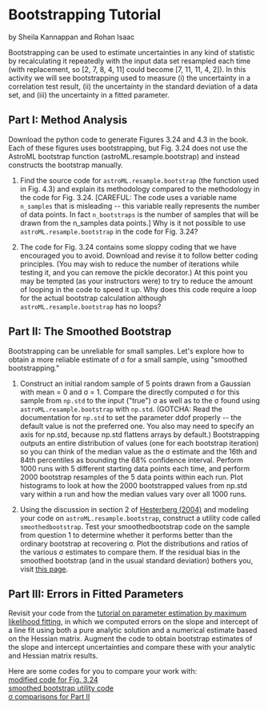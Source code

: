 # Bootstrapping Tutorial
by Sheila Kannappan and Rohan Isaac

Bootstrapping can be used to estimate uncertainties in any kind of statistic by recalculating it repeatedly with the input data set resampled each time (with replacement, so [2, 7, 8, 4, 11] could become [7, 11, 11, 4, 2]). In this activity we will see bootstrapping used to measure (i) the uncertainty in a correlation test result, (ii) the uncertainty in the standard deviation of a data set, and (iii) the uncertainty in a fitted parameter.

## Part I: Method Analysis

Download the python code to generate Figures 3.24 and 4.3 in the book. Each of these figures uses bootstrapping, but Fig. 3.24 does not use the AstroML bootstrap function (astroML.resample.bootstrap) and instead constructs the bootstrap manually.

1. Find the source code for `astroML.resample.bootstrap` (the function used in Fig. 4.3) and explain its methodology compared to the methodology in the code for Fig. 3.24. [CAREFUL: The code uses a variable name `n_samples` that is misleading -- this variable really represents the number of data points. In fact `n_bootstraps` is the number of samples that will be drawn from the n_samples data points.] Why is it not possible to use `astroML.resample.bootstrap` in the code for Fig. 3.24?

2. The code for Fig. 3.24 contains some sloppy coding that we have encouraged you to avoid. Download and revise it to follow better coding principles. (You may wish to reduce the number of iterations while testing it, and you can remove the pickle decorator.) At this point you may be tempted (as your instructors were) to try to reduce the amount of looping in the code to speed it up. Why does this code require a loop for the actual bootstrap calculation although `astroML.resample.bootstrap` has no loops?

## Part II: The Smoothed Bootstrap

Bootstrapping can be unreliable for small samples. Let's explore how to obtain a more reliable estimate of &sigma; for a small sample, using "smoothed bootstrapping."

1. Construct an initial random sample of 5 points drawn from a Gaussian with mean = 0 and &sigma; = 1. Compare the directly computed &sigma; for this sample from `np.std` to the input ("true") &sigma; as well as to the &sigma; found using `astroML.resample.bootstrap` with `np.std`. (GOTCHA: Read the documentation for `np.std` to set the parameter ddof properly -- the default value is not the preferred one. You also may need to specify an axis for np.std, because np.std flattens arrays by default.) Bootstrapping outputs an entire distribution of values (one for each bootstrap iteration) so you can think of the median value as the &sigma; estimate and the 16th and 84th percentiles as bounding the 68% confidence interval. Perform 1000 runs with 5 different starting data points each time, and perform 2000 bootstrap resamples of the 5 data points within each run. Plot histograms to look at how the 2000 bootstrapped values from np.std vary within a run and how the median values vary over all 1000 runs.

2. Using the discussion in section 2 of [Hesterberg (2004)](https://github.com/galastrostats/general/blob/master/JSM04-bootknife.pdf) and modeling your code on `astroML.resample.bootstrap`, construct a utility code called `smoothedbootstrap`. Test your smoothedbootstrap code on the sample from question 1 to determine whether it performs better than the ordinary bootstrap at recovering &sigma;. Plot the distributions and ratios of the various &sigma; estimates to compare them. If the residual bias in the smoothed bootstrap (and in the usual standard deviation) bothers you, visit [this page](https://en.wikipedia.org/wiki/Unbiased_estimation_of_standard_deviation).

## Part III: Errors in Fitted Parameters

Revisit your code from the [tutorial on parameter estimation by maximum likelihood fitting](https://github.com/capprogram/2017bootcamp-general/blob/master/frequentist_paramfitting_tutorial.md), in which we computed errors on the slope and intercept of a line fit using both a pure analytic solution and a numerical estimate based on the Hessian matrix. Augment the code to obtain bootstrap estimates of the slope and intercept uncertainties and compare these with your analytic and Hessian matrix results.


Here are some codes for you to compare your work with:    
[modified code for Fig. 3.24](https://github.com/capprogram/2017bootcamp-general/blob/master/fig3.24.mod.py)    
[smoothed bootstrap utility code](https://github.com/capprogram/2017bootcamp-general/blob/master/smoothedbootstrap.py)    
[&sigma; comparisons for Part II](https://github.com/capprogram/2017bootcamp-general/blob/master/sigmatests.py)    


